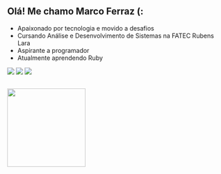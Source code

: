 ## Olá! Me chamo Marco Ferraz (:

 * Apaixonado por tecnologia e movido a desafios
 * Cursando Análise e Desenvolvimento de Sistemas na FATEC Rubens Lara
 * Aspirante a programador
 * Atualmente aprendendo Ruby
 
 
  <div>
    <a href="https://www.linkedin.com/in/marco-a-ferraz/" target="_blank"><img src="https://img.shields.io/badge/-LinkedIn-%230077B5?style=for-the-badge&logo=linkedin&logoColor=white" target="_blank"></a> 
    <a href="mailto:contatomarcoferraz@outlook.com" target="_blank"><img src="https://img.shields.io/badge/Microsoft_Outlook-0078D4?style=for-the-badge&logo=microsoft-outlook&logoColor=white" target="_blank"></a>
    <a href="https://github.com/marco-a-ferraz" target="_blank"><img src="https://img.shields.io/badge/GitHub-100000?style=for-the-badge&logo=github&logoColor=white" target="_blank"></a> 
  </div>
  
  ##
  
<div>
  <a href="https://github.com/marco-a-ferraz">
  <img height="180em" src="https://github-readme-stats.vercel.app/api/top-langs/?username=FerrazMarco&layout=compact&langs_count=7&theme=tokyonight"/>
</div>

   ##
 
<!-- 
<div style="display: inline_block"><br>
  <img align="center" alt="ruby" height="30" width="40" src="https://cdn.jsdelivr.net/gh/devicons/devicon/icons/ruby/ruby-original.svg">
  <img align="center" alt="html" height="30" width="40" src="https://cdn.jsdelivr.net/gh/devicons/devicon/icons/html5/html5-original.svg">
  <img align="center" alt="css" height="30" width="40" src="https://cdn.jsdelivr.net/gh/devicons/devicon/icons/css3/css3-original.svg">
  <img align="center" alt="js" height="30" width="40" src="https://cdn.jsdelivr.net/gh/devicons/devicon/icons/javascript/javascript-original.svg">
  <img align="center" alt="js" height="30" width="40" src="https://cdn.jsdelivr.net/gh/devicons/devicon/icons/c/c-original.svg">  
</div>  
-->
  

  







